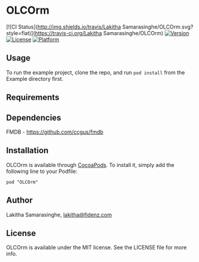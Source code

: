 # OLCOrm

[![CI Status](http://img.shields.io/travis/Lakitha Samarasinghe/OLCOrm.svg?style=flat)](https://travis-ci.org/Lakitha Samarasinghe/OLCOrm)
[![Version](https://img.shields.io/cocoapods/v/OLCOrm.svg?style=flat)](http://cocoadocs.org/docsets/OLCOrm)
[![License](https://img.shields.io/cocoapods/l/OLCOrm.svg?style=flat)](http://cocoadocs.org/docsets/OLCOrm)
[![Platform](https://img.shields.io/cocoapods/p/OLCOrm.svg?style=flat)](http://cocoadocs.org/docsets/OLCOrm)

## Usage

To run the example project, clone the repo, and run `pod install` from the Example directory first.

## Requirements

## Dependencies

FMDB - https://github.com/ccgus/fmdb

## Installation

OLCOrm is available through [CocoaPods](http://cocoapods.org). To install
it, simply add the following line to your Podfile:

    pod "OLCOrm"

## Author

Lakitha Samarasinghe, lakitha@fidenz.com

## License

OLCOrm is available under the MIT license. See the LICENSE file for more info.

